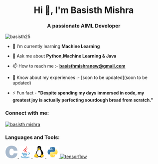 <h1 align="center">Hi 👋, I'm Basisth Mishra</h1>
<h3 align="center">A passionate AIML Developer</h3>

<p align="left"> <img src="https://komarev.com/ghpvc/?username=basisth25&label=Profile%20views&color=0e75b6&style=flat" alt="basisth25" /> </p>

- 🌱 I’m currently learning **Machine Learning**

- 💬 Ask me about **Python,Machine Learning & Java**

- 📫 How to reach me :- **basisthmishranew@gmail.com**

- 📄 Know about my experiences :- [soon to be updated](soon to be updated)

- ⚡ Fun fact - **"Despite spending my days immersed in code, my greatest joy is actually perfecting sourdough bread from scratch."**

<h3 align="left">Connect with me:</h3>
<p align="left">
<a href="https://linkedin.com/in/basisth mishra" target="blank"><img align="center" src="https://raw.githubusercontent.com/rahuldkjain/github-profile-readme-generator/master/src/images/icons/Social/linked-in-alt.svg" alt="basisth mishra" height="30" width="40" /></a>
</p>

<h3 align="left">Languages and Tools:</h3>
<p align="left"> <a href="https://www.cprogramming.com/" target="_blank" rel="noreferrer"> <img src="https://raw.githubusercontent.com/devicons/devicon/master/icons/c/c-original.svg" alt="c" width="40" height="40"/> </a> <a href="https://www.java.com" target="_blank" rel="noreferrer"> <img src="https://raw.githubusercontent.com/devicons/devicon/master/icons/java/java-original.svg" alt="java" width="40" height="40"/> </a> <a href="https://www.linux.org/" target="_blank" rel="noreferrer"> <img src="https://raw.githubusercontent.com/devicons/devicon/master/icons/linux/linux-original.svg" alt="linux" width="40" height="40"/> </a> <a href="https://www.python.org" target="_blank" rel="noreferrer"> <img src="https://raw.githubusercontent.com/devicons/devicon/master/icons/python/python-original.svg" alt="python" width="40" height="40"/> </a> <a href="https://www.tensorflow.org" target="_blank" rel="noreferrer"> <img src="https://www.vectorlogo.zone/logos/tensorflow/tensorflow-icon.svg" alt="tensorflow" width="40" height="40"/> </a> </p>
